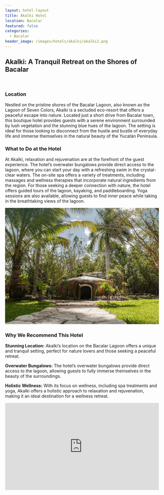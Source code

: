 ```yaml
---
layout: hotel-layout
title: Akalki Hotel
location: Bacalar
featured: false
categories:
  - Bacalar
header_image: /images/hotels/akalki/akalki2.png
---
```

## Akalki: A Tranquil Retreat on the Shores of Bacalar

&nbsp;

### Location

Nestled on the pristine shores of the Bacalar Lagoon, also known as the Lagoon of Seven Colors, Akalki is a secluded eco-resort that offers a peaceful escape into nature. Located just a short drive from Bacalar town, this boutique hotel provides guests with a serene environment surrounded by lush vegetation and the stunning blue hues of the lagoon. The setting is ideal for those looking to disconnect from the hustle and bustle of everyday life and immerse themselves in the natural beauty of the Yucatán Peninsula.

### What to Do at the Hotel

At Akalki, relaxation and rejuvenation are at the forefront of the guest experience. The hotel’s overwater bungalows provide direct access to the lagoon, where you can start your day with a refreshing swim in the crystal-clear waters. The on-site spa offers a variety of treatments, including massages and wellness therapies that incorporate natural ingredients from the region. For those seeking a deeper connection with nature, the hotel offers guided tours of the lagoon, kayaking, and paddleboarding. Yoga sessions are also available, allowing guests to find inner peace while taking in the breathtaking views of the lagoon.

![](/images/hotels/akalki/akalki5.png)

### Why We Recommend This Hotel

**Stunning Location:** Akalki’s location on the Bacalar Lagoon offers a unique and tranquil setting, perfect for nature lovers and those seeking a peaceful retreat.&nbsp;

**Overwater Bungalows:** The hotel’s overwater bungalows provide direct access to the lagoon, allowing guests to fully immerse themselves in the beauty of the surroundings.&nbsp;

**Holistic Wellness:** With its focus on wellness, including spa treatments and yoga, Akalki offers a holistic approach to relaxation and rejuvenation, making it an ideal destination for a wellness retreat.

<style>.embed-container { position: relative; padding-bottom: 56.25%; height: 0; overflow: hidden; max-width: 100%; } .embed-container iframe, .embed-container object, .embed-container embed { position: absolute; top: 0; left: 0; width: 100%; height: 100%; }</style>

<div class="embed-container"><iframe src="https://www.youtube.com/embed/KqUQtWN5Tlk" frameborder="0" allowfullscreen=""></iframe></div>